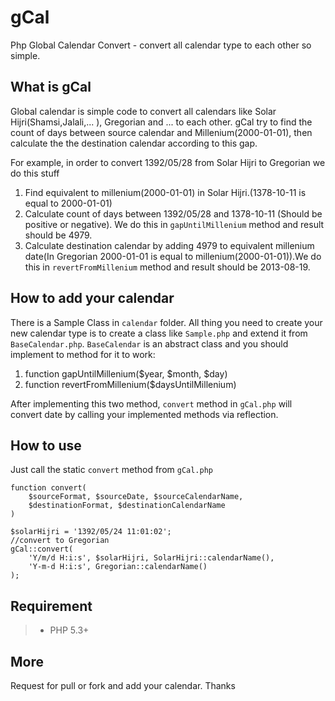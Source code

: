 gCal
====

Php Global Calendar Convert - convert all calendar type to each other so simple.

What is gCal
------------

Global calendar is simple code to convert all calendars like Solar Hijri(Shamsi,Jalali,... ), Gregorian and ...
to each other. gCal try to find the count of days between source calendar and Millenium(2000-01-01), then calculate the
the destination calendar according to this gap.

For example, in order to convert 1392/05/28 from Solar Hijri to Gregorian we do this stuff

1.  Find equivalent to millenium(2000-01-01) in Solar Hijri.(1378-10-11 is equal to 2000-01-01)
2.  Calculate count of days between 1392/05/28 and 1378-10-11 (Should be positive or negative). We do this in `gapUntilMillenium` method and result should be 4979.
3.  Calculate destination calendar by adding 4979 to equivalent millenium date(In Gregorian 2000-01-01 is equal to millenium(2000-01-01)).We do this in `revertFromMillenium` method and result should be 2013-08-19.

How to add your calendar
------------------------

There is a Sample Class in `calendar` folder. All thing you need to create your new
calendar type is to create a class like `Sample.php` and extend it from `BaseCalendar.php`.
`BaseCalendar` is an abstract class and you should implement to method for it to work:

1.  function gapUntilMillenium($year, $month, $day)
2.  function revertFromMillenium($daysUntilMillenium)

After implementing this two method, `convert` method in `gCal.php` will convert date
by calling your implemented methods via reflection.

How to use
----------
Just call the static `convert` method from `gCal.php`

    function convert(
        $sourceFormat, $sourceDate, $sourceCalendarName,
        $destinationFormat, $destinationCalendarName
    )

    $solarHijri = '1392/05/24 11:01:02';
    //convert to Gregorian
    gCal::convert(
        'Y/m/d H:i:s', $solarHijri, SolarHijri::calendarName(),
        'Y-m-d H:i:s', Gregorian::calendarName()
    );


Requirement
-----------

>*   PHP 5.3+

More
----
Request for pull or fork and add your calendar.
Thanks